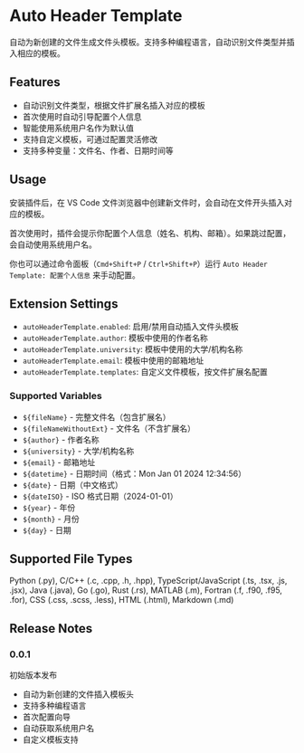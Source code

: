 # Auto Header Template

自动为新创建的文件生成文件头模板。支持多种编程语言，自动识别文件类型并插入相应的模板。

## Features

- 自动识别文件类型，根据文件扩展名插入对应的模板
- 首次使用时自动引导配置个人信息
- 智能使用系统用户名作为默认值
- 支持自定义模板，可通过配置灵活修改
- 支持多种变量：文件名、作者、日期时间等

## Usage

安装插件后，在 VS Code 文件浏览器中创建新文件时，会自动在文件开头插入对应的模板。

首次使用时，插件会提示你配置个人信息（姓名、机构、邮箱）。如果跳过配置，会自动使用系统用户名。

你也可以通过命令面板（`Cmd+Shift+P` / `Ctrl+Shift+P`）运行 `Auto Header Template: 配置个人信息` 来手动配置。

## Extension Settings

* `autoHeaderTemplate.enabled`: 启用/禁用自动插入文件头模板
* `autoHeaderTemplate.author`: 模板中使用的作者名称
* `autoHeaderTemplate.university`: 模板中使用的大学/机构名称
* `autoHeaderTemplate.email`: 模板中使用的邮箱地址
* `autoHeaderTemplate.templates`: 自定义文件模板，按文件扩展名配置

### Supported Variables

* `${fileName}` - 完整文件名（包含扩展名）
* `${fileNameWithoutExt}` - 文件名（不含扩展名）
* `${author}` - 作者名称
* `${university}` - 大学/机构名称
* `${email}` - 邮箱地址
* `${datetime}` - 日期时间（格式：Mon Jan 01 2024 12:34:56）
* `${date}` - 日期（中文格式）
* `${dateISO}` - ISO 格式日期（2024-01-01）
* `${year}` - 年份
* `${month}` - 月份
* `${day}` - 日期

## Supported File Types

Python (.py), C/C++ (.c, .cpp, .h, .hpp), TypeScript/JavaScript (.ts, .tsx, .js, .jsx), Java (.java), Go (.go), Rust (.rs), MATLAB (.m), Fortran (.f, .f90, .f95, .for), CSS (.css, .scss, .less), HTML (.html), Markdown (.md)

## Release Notes

### 0.0.1

初始版本发布
- 自动为新创建的文件插入模板头
- 支持多种编程语言
- 首次配置向导
- 自动获取系统用户名
- 自定义模板支持
